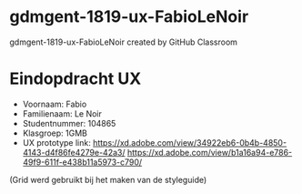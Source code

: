 # gdmgent-1819-ux-FabioLeNoir
gdmgent-1819-ux-FabioLeNoir created by GitHub Classroom
# Eindopdracht UX

- Voornaam: Fabio
- Familienaam: Le Noir
- Studentnummer: 104865
- Klasgroep: 1GMB
- UX prototype link: https://xd.adobe.com/view/34922eb6-0b4b-4850-4143-d4f86fe4279e-42a3/
https://xd.adobe.com/view/b1a16a94-e786-49f9-611f-e438b11a5973-c790/

(Grid werd gebruikt bij het maken van de styleguide)

